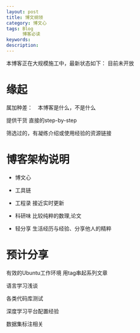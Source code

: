 ```yaml
---
layout: post
title: 博文纲领
category: 博文心
tags: Blog
      博客必读
keywords: 
description: 
---
```


本博客正在大规模施工中，最新状态如下：
目前未开放



# 缘起

属加种差：　本博客是什么，不是什么

提供干货
直接的step-by-step

筛选过的，有凝练介绍或使用经验的资源链接


# 博客架构说明

- 博文心

- 工具链

- 工程录
接近实时更新

- 科研味
比较纯粹的数理,论文

- 轻分享
生活经历与经验、分享他人的精粹



# 预计分享

有效的Ubuntu工作环境
用tag串起系列文章

语言学习浅谈

各类代码库测试

深度学习平台配置经验

数据集标注相关